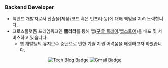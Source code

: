 ### Backend Developer
- 백엔드 개발자로서 산출물(제품/코드 혹은 인프라 등)에 대해 책임을 지려 노력합니다.
- 크로스플랫폼 프레임워크인 **플러터**를 통해 앱([구글 플레이](https://play.google.com/store/apps/details?id=com.crinity.gcloud)/[앱스토어](https://apps.apple.com/kr/app/id6462401916))을 배포 및 서비스하고 있습니다.
  - 앱 개발팀의 유지보수 중단으로 인한 기술 지원 어려움을 해결하고자 하였습니다.

<div align=center>

[![Tech Blog Badge](https://img.shields.io/badge/-Tech%20blog-black?style=flat-square&logo=tistory)](https://blog.dglee.co.kr)
[![Gmail Badge](https://img.shields.io/badge/-Gmail-d14836?style=flat-square&logo=Gmail&logoColor=white)](mailto:dglee.dev@gmail.com)
</div>
